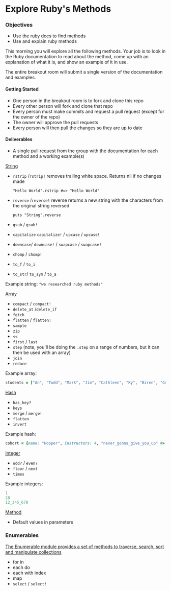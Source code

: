 # Explore Ruby's Methods

###  Objectives

- Use the ruby docs to find methods
- Use and explain ruby methods



This morning you will explore all the following methods. Your job is to look in the Ruby documentation to read about the method, come up with an explanation of what it is, and show an example of it in use.

The entire breakout room will submit a single version of the documentation and examples.  

#### Getting Started

- One person in the breakout room is to fork and clone this repo
- Every other person will fork and clone that repo
- Every person must make commits and request a pull request (except for the owner of the repo)
- The owner will approve the pull requests
- Every person will then pull the changes so they are up to date


#### Deliverables

- A single pull request from the group with the documentation for each method and a working example(s)

[String](http://ruby-doc.org/core-2.3.0/String.html)

- `rstrip` /`rstrip!`
    removes trailing white space. Returns nil if no changes made
    ```
    "Hello World".rstrip #=> "Hello World"
    ```

- `reverse` /`reverse!`
    reverse returns a new string with the characters from the original string reversed
    ```
    puts "String".reverse
    ```

- `gsub` / `gsub!`
    
- `capitalize` `capitalize!` / `upcase` / `upcase!`
- `downcase`/ `downcase!` / `swapcase` / `swapcase!`
- `chomp` / `chomp!`
- `to_f` / `to_i`
- `to_str`/ `to_sym` / `to_a`

Example string: `"we researched ruby methods"`

[Array](http://ruby-doc.org/core-2.3.0/Array.html)

- `compact` / `compact!`
- `delete_at` /`delete_if`
- `fetch`
- `flatten` / `flatten!`
- `sample`
- `zip`
- `<<`
- `first` / `last`
- `step` (note, you'll be doing the `.step` on a range of numbers, but it can then be used with an array)
- `join`
- `reduce`

Example array:

```ruby
students = ["An", "Todd", "Mark", "Jim", "Cathleen", "Ky", "Biren", "Geraldine", "Hanna", "Dylan", "Sheila", "Charles", "Soniya", "Jerrica", "Ellen", "Lenin", "Adam", "Stanley", "Matthew", "Anthony", "Joe", "Emily", "Amanda"]
```

[Hash](http://ruby-doc.org/core-2.3.0/Hash.html)

-  `has_key?`
-  `keys`
-  `merge` / `merge!`
-  `flatten`
-  `invert`

Example hash:

```ruby
cohort = {name: "Hopper", instructors: 4, "never_gonna_give_you_up" => "favorite song", most_played_song: "Freebird", instructors: ["Matt", "Thom", "Karolin", "Kristyn"], 100 => 200}
```

[Integer](http://ruby-doc.org/core-2.3.0/Integer.html)

-  `odd?` / `even?`
-  `floor` / `next`
-  `times`

Example integers:

```ruby
1
28
12_345_678
```

[Method](http://www.skorks.com/2009/08/method-arguments-in-ruby/)

- Default values in parameters

### Enumerables

[The Enumerable module provides a set of methods to traverse, search, sort and manipulate collections](http://ruby.bastardsbook.com/chapters/enumerables/)

- for in
- each do
- each with index
- map
- `select` / `select!`
